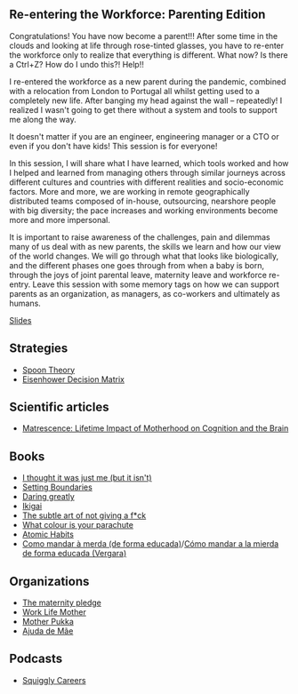 ## Re-entering the Workforce: Parenting Edition

Congratulations! You have now become a parent!!! After some time in the clouds and looking at life through rose-tinted glasses, you have to re-enter the workforce only to realize that everything is different. What now? Is there a Ctrl+Z? How do I undo this?! Help!!

I re-entered the workforce as a new parent during the pandemic, combined with a relocation from London to Portugal all whilst getting used to a completely new life. After banging my head against the wall – repeatedly! I realized I wasn't going to get there without a system and tools to support me along the way.

It doesn't matter if you are an engineer, engineering manager or a CTO or even if you don't have kids! This session is for everyone!

In this session, I will share what I have learned, which tools worked and how I helped and learned from managing others through similar journeys across different cultures and countries with different realities and socio-economic factors. More and more, we are working in remote geographically distributed teams composed of in-house, outsourcing, nearshore people with big diversity; the pace increases and working environments become more and more impersonal.

It is important to raise awareness of the challenges, pain and dilemmas many of us deal with as new parents, the skills we learn and how our view of the world changes. We will go through what that looks like biologically, and the different phases one goes through from when a baby is born, through the joys of joint parental leave, maternity leave and workforce re-entry.
Leave this session with some memory tags on how we can support parents as an organization, as managers, as co-workers and ultimately as humans.

[Slides](https://github.com/NChaganlal/talks/blob/main/Re-entering%20the%20workforce%20-%20Parenting%20Edition.pdf)

## Strategies

- [Spoon Theory](https://en.wikipedia.org/wiki/Spoon_theory)
- [Eisenhower Decision Matrix](https://jamesclear.com/eisenhower-box)

## Scientific articles

- [Matrescence: Lifetime Impact of Motherhood on Cognition and the Brain](https://www.ncbi.nlm.nih.gov/pmc/articles/PMC9957969/)

## Books

- [I thought it was just me (but it isn't)](https://amzn.eu/d/cfafs8F)
- [Setting Boundaries](https://amzn.eu/d/aefJRP2)
- [Daring greatly](https://amzn.eu/d/bUHeywI)
- [Ikigai](https://www.amazon.com/Ikigai-Japanese-Hardcover-Miralles-Francesc/dp/B0C2CR3F6P)
- [The subtle art of not giving a f*ck](https://amzn.eu/d/dWEMnLQ)
- [What colour is your parachute](https://amzn.eu/d/4UdPARv)
- [Atomic Habits](https://www.amazon.com/Atomic-Habits-Proven-Build-Break/dp/0735211299)
- [Como mandar à merda (de forma educada)](https://www.bertrand.pt/livro/como-mandar-a-merda-de-forma-educada-alba-cardalda/29448134)/[Cómo mandar a la mierda de forma educada (Vergara)](https://amzn.eu/d/fopDnqF)

## Organizations

- [The maternity pledge](https://www.maternitypledge.com/)
- [Work Life Mother](https://www.worklifemother.com/)
- [Mother Pukka](https://www.motherpukka.co.uk/)
- [Ajuda de Mãe](https://ajudademae.pt/)

## Podcasts

- [Squiggly Careers](https://www.amazingif.com/)
